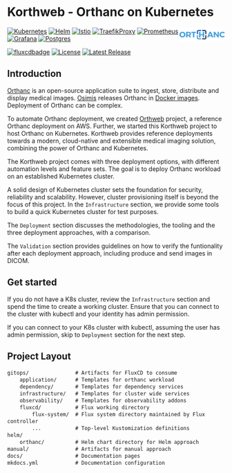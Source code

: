# Korthweb - Orthanc on Kubernetes

<a href="https://www.orthanc-server.com/"><img style="float" align="right" src="assets/images/orthanc_logo.png"></a>

[![Kubernetes](https://img.shields.io/badge/kubernetes-%23326ce5.svg?logo=kubernetes&logoColor=white)](https://www.kubernetes.io)
[![Helm](https://img.shields.io/badge/helm-%230f1689.svg?logo=helm&logoColor=white)](https://helm.sh/)
[![Istio](https://img.shields.io/badge/istio-%23466bb0.svg?logo=istio&logoColor=white)](https://www.istio.io/)
[![TraefikProxy](https://img.shields.io/badge/traefikproxy-%2324a1c1.svg?logo=traefikproxy&logoColor=white)](https://traefik.io/traefik/)
[![Prometheus](https://img.shields.io/badge/prometheus-%23e6522c.svg?logo=prometheus&logoColor=white)](https://prometheus.io/)
[![Grafana](https://img.shields.io/badge/grafana-%23f46800.svg?logo=grafana&logoColor=white)](https://grafana.com/)
[![Postgres](https://img.shields.io/badge/postgres-%23316192.svg?logo=postgresql&logoColor=white)](https://www.postgresql.org/)

[![fluxcdbadge](https://img.shields.io/static/v1?label=Gitops&message=FluxCD&color=3d6ddd)](https://fluxcd.io/)
[![License](https://img.shields.io/badge/License-Apache_2.0-blue.svg)](https://opensource.org/licenses/Apache-2.0)
[![Latest Release](https://img.shields.io/github/v/release/digihunch/korthweb)](https://github.com/digihunch/korthweb/releases/latest) 

## Introduction
[Orthanc](https://www.orthanc-server.com/) is an open-source application suite to ingest, store, distribute and display medical images. [Osimis](https://www.osimis.io/) releases Orthanc in [Docker images](https://hub.docker.com/r/osimis/orthanc). Deployment of Orthanc can be complex. 

To automate Orthanc deployment, we created [Orthweb](https://github.com/digihunch/orthweb) project, a reference Orthanc deployment on AWS. Further, we started this Korthweb project to host Orthanc on Kubernetes. Korthweb provides  reference deployments towards a modern, cloud-native and extensible medical imaging solution, combining the power of Orthanc and Kubernetes.

The Korthweb project comes with three deployment options, with different automation levels and feature sets. The goal is to deploy Orthanc workload on an established Kubernetes cluster. 

A solid design of Kubernetes cluster sets the foundation for security, reliability and scalability. However, cluster provisioning itself is beyond the focus of this project. In the `Infrastructure` section, we provide some tools to build a quick Kubernetes cluster for test purposes.

The `Deployment` section discusses the methodologies, the tooling and the three deployment approaches, with a comparison.

The `Validation` section provides guidelines on how to verify the funtionality after each deployment approach, including produce and send images in DICOM.

## Get started
If you do not have a K8s cluster, review the `Infrastructure` section and spend the time to create a working cluster. Ensure that you can connect to the cluster with kubectl and your identity has admin permission.

If you can connect to your K8s cluster with kubectl, assuming the user has admin permission, skip to `Deployment` section for the next step. 

## Project Layout
    gitops/               # Artifacts for FluxCD to consume
        application/      # Templates for orthanc workload
        dependency/       # Templates for dependency services
        infrastructure/   # Templates for cluster wide services
        observability/    # Templates for observability addons
        fluxcd/           # Flux working directory
            flux-system/  # Flux system directory maintained by Flux controller 
            ...           # Top-level Kustomization definitions
    helm/
        orthanc/          # Helm chart directory for Helm approach
    manual/               # Artifacts for manual approach
    docs/                 # Documentation pages
    mkdocs.yml            # Documentation configuration

